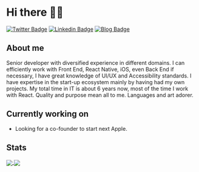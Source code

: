 # Hi there 👋🏻

[![Twitter Badge](https://img.shields.io/badge/-@ilyagruzhevski-1ca0f1?style=flat&labelColor=1ca0f1&logo=twitter&logoColor=white&link=https://twitter.com/ilyagruzhevski)](https://twitter.com/ilyagruzhevski)
[![Linkedin Badge](https://img.shields.io/badge/-IlyaGruzhevski-blue?style=flat&logo=Linkedin&link=https://www.linkedin.com/in/ilya-gruzhevski/)](https://www.linkedin.com/in/ilya-gruzhevski)
[![Blog Badge](https://img.shields.io/badge/-Website-daa520?style=flat&link=https://ilyagru.github.io/)](https://ilyagru.github.io/)


## About me

Senior developer with diversified experience in different domains. I can efficiently work with Front End, React Native, iOS, even Back End if necessary, I have great knowledge of UI/UX and Accessibility standards. I have expertise in the start-up ecosystem mainly by having had my own projects. My total time in IT is about 6 years now, most of the time I work with React. Quality and purpose mean all to me. Languages and art adorer.

## Currently working on

- Looking for a co-founder to start next Apple.

## Stats

<!-- https://github.com/anuraghazra/github-readme-stats -->
<!-- https://github.com/abhisheknaiidu/awesome-github-profile-readme#readme -->
<a href="#">
  <img align="center" src="https://github-readme-stats.vercel.app/api?username=ilyagru&count_private=true&theme=dark" />
</a>

<a href="#">
  <img align="center" src="https://github-readme-stats.vercel.app/api/top-langs/?username=ilyagru&layout=compact&theme=dark" />
</a>


<!--
**ilyagru/ilyagru** is a ✨ _special_ ✨ repository because its `README.md` (this file) appears on your GitHub profile.

Here are some ideas to get you started:

- 🔭 I’m currently working on ...
- 🌱 I’m currently learning ...
- 👯 I’m looking to collaborate on ...
- 🤔 I’m looking for help with ...
- 💬 Ask me about ...
- 📫 How to reach me: ...
- 😄 Pronouns: ...
- ⚡ Fun fact: ...
-->
